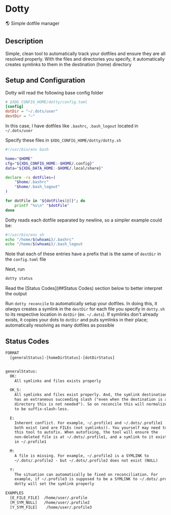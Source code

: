 # Dotty

🌎 Simple dotfile manager

## Description

Simple, clean tool to automatically track your dotfiles and ensure they are all resolved properly. With the files and directories you specify, it automatically creates symlinks to them in the destination (home) directory

## Setup and Configuration

Dotty will read the following base config folder

```toml
# $XDG_CONFIG_HOME/dotty/config.toml
[config]
dotDir = "~/.dots/user"
destDir = "~"
```

In this case, I have dotfiles like `.bashrc`, `.bash_logout` located in `~/.dots/user`

Specify these files in `$XDG_CONFIG_HOME/dotty/dotty.sh`

```bash
#!/usr/bin/env bash

home="$HOME"
cfg="${XDG_CONFIG_HOME:-$HOME/.config}"
data="${XDG_DATA_HOME:-$HOME/.local/share}"

declare -ra dotFiles=(
	"$home/.bashrc"
	"$home/.bash_logout"
)

for dotFile in "${dotFiles[@]}"; do
	printf "%s\n" "$dotFile"
done
```

Dotty reads each dotfile separated by newline, so a simpler example could be:

```sh
#!/usr/bin/env sh
echo "/home/$(whoami)/.bashrc"
echo "/home/$(whoami)/.bash_logout
```

Note that each of these entries have a prefix that is the same of `destDir` in the `config.toml` file

Next, run

```sh
dotty status
```

Read the [Status Codes](##Status Codes) section below to better interpret the output

Run `dotty reconcile` to automatically setup your dotfiles. In doing this, it _always_ creates a symlink in the `destDir` for each file you specify in `dotty.sh` to its respective location in `dotDir` (ex. `~/.dots`). If symlinks don't already exists, it copies your dots to `dotDir` and puts symlinks in their place; automatically resolving as many dotfiles as possible

## Status Codes

```txt
FORMAT
  [generalStatus]-[homeDirStatus]-[dotDirStatus]


generalStatus:
  OK:
    All symlinks and files exists properly

  OK_S:
    All symlinks and files exist properly. And, the symlink destination
    has an extraneous succeeding slash ("even when the destination is a
    directory this is not needed"). So on reconcile this will normalize
    to be suffix-slash-less.

  E:
    Inherent conflict. For example, ~/.profile1 and ~/.dots/.profile1
    both exist (and are FILEs (not symlinks)). You yourself may need to delete one of the files for
    this tool to autofix. When autofixing, the tool will ensure the
    non-deleted file is at ~/.dots/.profile1, and a symlink to it exists
    in ~/.profile1

  M:
    A file is missing. For example, ~/.profile2 is a SYMLINK to
    ~/.dots/.profile2 - but ~/.dots/.profile2 does not exist (NULL)

  Y:
    The situation can automatically be fixed on reconciliation. For
    example, if ~/.profile3 is supposed to be a SYMLINK to ~/.dots/.profile3 (FILE), but has a destination that is actually to /dev/null,
    dotty will set the symlink properly

EXAMPLES
  [E_FILE_FILE]  /home/user/.profile
  [M_SYM_NULL]   /home/user/.profile2
  [Y_SYM_FILE]    /home/user/.profile3
```
